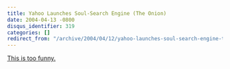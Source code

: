 ```yaml
---
title: Yahoo Launches Soul-Search Engine (The Onion)
date: 2004-04-13 -0800
disqus_identifier: 319
categories: []
redirect_from: "/archive/2004/04/12/yahoo-launches-soul-search-engine-the-onion.aspx/"
---
```


[This is too
funny.](http://www.theonion.com/news/index.php?issue=4014&n=1)

